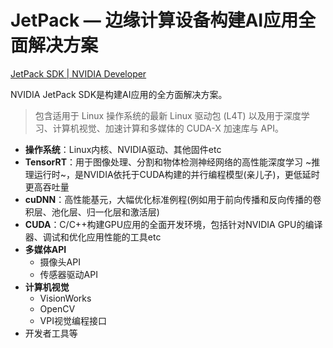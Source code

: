 # JetPack — 边缘计算设备构建AI应用全面解决方案
[JetPack SDK | NVIDIA Developer](https://developer.nvidia.com/zh-cn/embedded/jetpack)

NVIDIA JetPack SDK是构建AI应用的全方面解决方案。
> 包含适用于 Linux 操作系统的最新 Linux 驱动包 (L4T) 以及用于深度学习、计算机视觉、加速计算和多媒体的 CUDA-X 加速库与 API。



- **操作系统**：Linux内核、NVIDIA驱动、其他固件etc
- **TensorRT**：用于图像处理、分割和物体检测神经网络的高性能深度学习 ~推理运行时~，是NVIDIA依托于CUDA构建的并行编程模型(亲儿子)，更低延时更高吞吐量
- **cuDNN**：高性能基元，大幅优化标准例程(例如用于前向传播和反向传播的卷积层、池化层、归一化层和激活层)
- **CUDA**：C/C++构建GPU应用的全面开发环境，包括针对NVIDIA GPU的编译器、调试和优化应用性能的工具etc
- **多媒体API**
	- 摄像头API
	- 传感器驱动API
- **计算机视觉**
	- VisionWorks
	- OpenCV
	- VPI视觉编程接口
- 开发者工具等